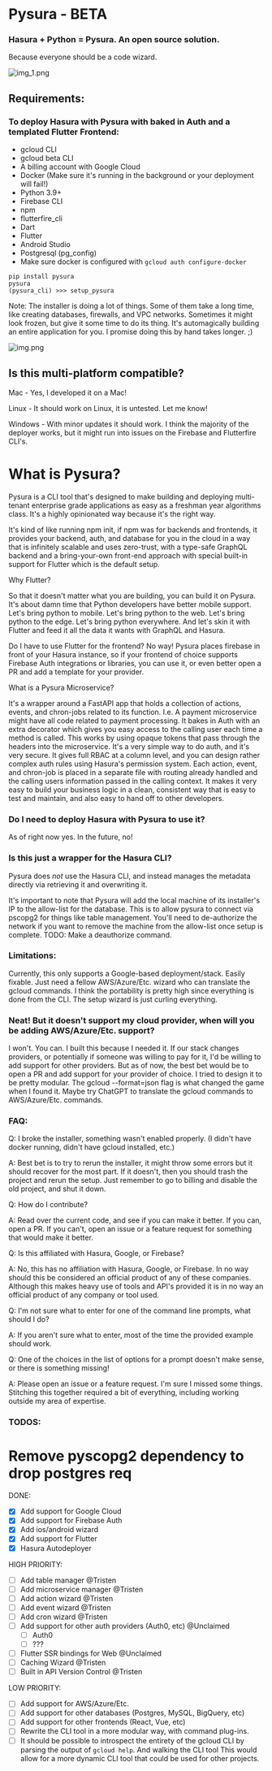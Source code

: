 # Pysura - BETA

### Hasura + Python = Pysura. An open source solution.

Because everyone should be a code wizard.

![img_1.png](images/code_wizard.png)

## Requirements:

### To deploy Hasura with Pysura with baked in Auth and a templated Flutter Frontend:

- gcloud CLI
- gcloud beta CLI
- A billing account with Google Cloud
- Docker (Make sure it's running in the background or your deployment will fail!)
- Python 3.9+
- Firebase CLI
- npm
- flutterfire_cli
- Dart
- Flutter
- Android Studio
- Postgresql (pg_config)
- Make sure docker is configured with `gcloud auth configure-docker`

```commandline
pip install pysura
pysura
(pysura_cli) >>> setup_pysura
```

Note: The installer is doing a lot of things. Some of them take a long time, like creating databases, firewalls, and VPC
networks. Sometimes it might look frozen, but give it some time to do its thing. It's automagically building an entire
application for you. I promise doing this by hand takes longer. ;)

![img.png](images/pysura_deployed.png)

## Is this multi-platform compatible?

Mac - Yes, I developed it on a Mac!

Linux - It should work on Linux, it is untested. Let me know!

Windows - With minor updates it should work. I think the majority of the deployer works, but it might run into issues on
the Firebase and Flutterfire CLI's.

# What is Pysura?

Pysura is a CLI tool that's designed to make building and deploying multi-tenant enterprise grade applications as easy
as a freshman year algorithms class. It's a highly opinionated way because it's the right way.

It's kind of like running npm init, if npm was for backends and frontends, it provides your backend, auth, and database
for you in the cloud in a way that is infinitely scalable and uses zero-trust, with a type-safe GraphQL backend and a
bring-your-own front-end approach with special built-in support for Flutter which is the default setup.

Why Flutter?

So that it doesn't matter what you are building, you can build it on Pysura. It's about damn time that Python developers
have better mobile support. Let's bring python to mobile. Let's bring python to the web. Let's bring python to the edge.
Let's bring python everywhere. And let's skin it with Flutter and feed it all the data it wants with GraphQL and Hasura.

Do I have to use Flutter for the frontend? No way! Pysura places firebase in front of your Hasura instance, so if your
frontend of choice supports Firebase Auth integrations or libraries, you can use it, or even better open a PR and add a
template for your provider.

What is a Pysura Microservice?

It's a wrapper around a FastAPI app that holds a collection of actions, events, and chron-jobs related to its function.
I.e. A payment microservice might have all code related to payment processing. It bakes in Auth with an extra decorator
which gives you easy access to the calling user each time a method is called. This works by using opaque tokens that
pass through the headers into the microservice. It's a very simple way to do auth, and it's very secure. It gives full
RBAC at a column level, and you can design rather complex auth rules using Hasura's permission system. Each action,
event, and chron-job is placed in a separate file with routing already handled and the calling users information passed
in the calling context. It makes it very easy to build your business logic in a clean, consistent way that is easy to
test and maintain, and also easy to hand off to other developers.

### Do I need to deploy Hasura with Pysura to use it?

As of right now yes. In the future, no!

### Is this just a wrapper for the Hasura CLI?

Pysura does *not* use the Hasura CLI, and instead manages the metadata directly via retrieving it and overwriting it.

It's important to note that Pysura will add the local machine of its installer's IP to the allow-list for the database.
This is to allow pysura to connect via pscopg2 for things like table management. You'll need to de-authorize the network
if you want to remove the machine from the allow-list once setup is complete. TODO: Make a deauthorize command.

### Limitations:

Currently, this only supports a Google-based deployment/stack. Easily fixable. Just need a fellow AWS/Azure/Etc. wizard
who can translate the gcloud commands. I think the portability is pretty high since everything is done from the CLI. The
setup wizard is just curling everything.

### Neat! But it doesn't support my cloud provider, when will you be adding AWS/Azure/Etc. support?

I won't. You can. I built this because I needed it. If our stack changes providers, or potentially if someone was
willing to pay for it, I'd be willing to add support for other providers. But as of now, the best bet would be to open a
PR and add support for your provider of choice. I tried to design it to be pretty modular. The gcloud --format=json flag
is what changed the game when I found it. Maybe try ChatGPT to translate the gcloud commands to AWS/Azure/Etc. commands.

### FAQ:

Q: I broke the installer, something wasn't enabled properly. (I didn't have docker running, didn't have gcloud
installed, etc.)

A: Best bet is to try to rerun the installer, it might throw some errors but it should recover for the most part. If it
doesn't, then you should trash the project and rerun the setup. Just remember to go to billing and disable the old
project, and shut it down.

Q: How do I contribute?

A: Read over the current code, and see if you can make it better. If you can, open a PR. If you can't, open an issue or
a feature request for something that would make it better.

Q: Is this affiliated with Hasura, Google, or Firebase?

A: No, this has no affiliation with Hasura, Google, or Firebase. In no way should this be considered an official product
of any of these companies. Although this makes heavy use of tools and API's provided it is in no way an official product
of any company or tool used.

Q: I'm not sure what to enter for one of the command line prompts, what should I do?

A: If you aren't sure what to enter, most of the time the provided example should work.

Q: One of the choices in the list of options for a prompt doesn't make sense, or there is something missing!

A: Please open an issue or a feature request. I'm sure I missed some things. Stitching this together required a bit of
everything, including working outside my area of expertise.

### TODOS:

# Remove pyscopg2 dependency to drop postgres req

DONE:

- [x] Add support for Google Cloud
- [x] Add support for Firebase Auth
- [x] Add ios/android wizard
- [x] Add support for Flutter
- [x] Hasura Autodeployer

HIGH PRIORITY:

- [ ] Add table manager @Tristen
- [ ] Add microservice manager @Tristen
- [ ] Add action wizard @Tristen
- [ ] Add event wizard @Tristen
- [ ] Add cron wizard @Tristen
- [ ] Add support for other auth providers (Auth0, etc) @Unclaimed
    - [ ] Auth0
    - [ ] ???
- [ ] Flutter SSR bindings for Web @Unclaimed
- [ ] Caching Wizard @Tristen
- [ ] Built in API Version Control @Tristen

LOW PRIORITY:

- [ ] Add support for AWS/Azure/Etc.
- [ ] Add support for other databases (Postgres, MySQL, BigQuery, etc)
- [ ] Add support for other frontends (React, Vue, etc)
- [ ] Rewrite the CLI tool in a more modular way, with command plug-ins.
- [ ] It should be possible to introspect the entirety of the gcloud CLI by parsing the output of `gcloud help`. And
  walking the CLI tool This would allow for a more dynamic CLI tool that could be used for other projects.